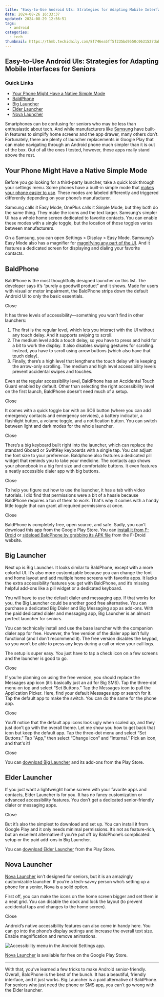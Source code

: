 ```yaml
---
title: "Easy-to-Use Android UIs: Strategies for Adapting Mobile Interfaces for Seniors"
date: 2024-08-26 16:33:37
updated: 2024-08-29 12:56:51
tags:
  - android
categories:
  - tech
thumbnail: https://thmb.techidaily.com/8f746ea5ff5f235bd9550c0631527dab7bc233469cd27f4e2765e160c088926b.jpg
---
```


## Easy-to-Use Android UIs: Strategies for Adapting Mobile Interfaces for Seniors

### Quick Links

* [Your Phone Might Have a Native Simple Mode](https://digital-screen-recording.techidaily.com/updated-essential-10-online-collaboration-tools-ensuring-privacy/)
* [BaldPhone](https://screen-mirroring-recording.techidaily.com/in-2024-how-to-ensure-your-virtual-meetings-are-documented/)
* [Big Launcher](https://instagram-video-recordings.techidaily.com/instagrams-secret-weapon-tailoring-photos-to-standout-highlights/)
* [Elder Launcher](https://change-location.techidaily.com/hacks-to-do-pokemon-go-trainer-battles-for-samsung-galaxy-m54-5g-drfone-by-drfone-virtual-android/)
* [Nova Launcher](https://remote-screen-capture.techidaily.com/updated-2024-approved-maximize-learning-mac-methods-to-document-lectures/)

 Smartphones can be confusing for seniors who may be less than enthusiastic about tech. And while manufacturers like [Samsung](https://iphone-transfer.techidaily.com/in-2024-how-to-transfer-data-from-apple-iphone-12-to-new-iphone-15-drfone-by-drfone-transfer-from-ios/) have built-in features to simplify home screens and the app drawer, many others don’t. Fortunately, there are plenty of launcher replacements in Google Play that can make navigating through an Android phone much simpler than it is out of the box. Out of all the ones I tested, however, these apps really stand above the rest.

##  Your Phone Might Have a Native Simple Mode

 Before you go looking for a third-party launcher, take a quick look through your settings menu. Some phones have a built-in simple mode that [makes your phone easier to use](https://activate-lock.techidaily.com/in-2024-the-ultimate-guide-to-unlocking-apple-watch-or-iphone-13-mini-from-icloud-by-drfone-ios/). These modes are labeled differently and triggered differently depending on your phone’s manufacturer.

 Samsung calls it Easy Mode, OnePlus calls it Simple Mode, but they both do the same thing. They make the icons and the text larger. Samsung’s simpler UI has a whole home screen dedicated to favorite contacts. You can enable these modes with a single toggle, but the location of those toggles varies between manufacturers.

 On a Samsung, you can open Settings > Display > Easy Mode. Samsung’s Easy Mode also has a magnifier for [magnifying any part of the UI](https://video-screen-grab.techidaily.com/new-2024-approved-from-play-to-pause-save-games-via-obs/). And it features a dedicated screen for displaying and dialing your favorite contacts.

##  BaldPhone

 BaldPhone is the most thoughtfully designed launcher on this list. The developer says it’s “purely a goodwill product” and it shows. Made for users with visual or motor impairment, the BaldPhone strips down the default Android UI to only the basic essentials.

Close 

 It has three levels of accessibility—something you won’t find in other launchers:

1. The first is the regular level, which lets you interact with the UI without any touch delay. And it supports swiping to scroll.
2. The medium level adds a touch delay, so you have to press and hold for a bit to work the display. It also disables swiping gestures for scrolling. Instead, you have to scroll using arrow buttons (which also have that touch delay).
3. Finally, there’s a high level that lengthens the touch delay while keeping the arrow-only scrolling. The medium and high level accessibility levels prevent accidental swipes and touches.

 Even at the regular accessibility level, BaldPhone has an Accidental Touch Guard enabled by default. Other than selecting the right accessibility level on the first launch, BaldPhone doesn’t need much of a setup.

Close 

 It comes with a quick toggle bar with an SOS button (where you can add emergency contacts and emergency services), a battery indicator, a flashlight button, a volume toggle, and a notification button. You can switch between light and dark modes for the whole launcher.

Close 

 There’s a big keyboard built right into the launcher, which can replace the standard Gboard or SwiftKey keyboards with a single tap. You can adjust the font size to your preference. Baldphone also features a dedicated pill widget that reminds you to take your medicine. The contacts app shows your phonebook in a big font size and comfortable buttons. It even features a neatly accessible dialer app with big buttons.

Close 

 To help you figure out how to use the launcher, it has a tab with video tutorials. I did find that permissions were a bit of a hassle because BaldPhone requires a ton of them to work. That's why it comes with a handy little toggle that can grant all required permissions at once.

Close 

 BaldPhone is completely free, open source, and safe. Sadly, you can’t download this app from the Google Play Store. You can [install it from F-Droid](https://f-droid.org/en/packages/com.bald.uriah.baldphone/) or [sideload BaldPhone by grabbing its APK file](https://facebook-video-content.techidaily.com/updated-unlock-premium-quality-streaming-on-the-worlds-largest-network/) from the F-Droid website.

##  Big Launcher

 Next up is Big Launcher. It looks similar to BaldPhone, except with a more colorful UI. It’s also more customizable because you can change the font and home layout and add multiple home screens with favorite apps. It lacks the extra accessibility features you get with BaldPhone, and it’s missing helpful add-ons like a pill widget or a dedicated keyboard.

 You will have to use the default dialer and messaging app. If that works for you, the Big Launcher could be another good free alternative. You can purchase a dedicated Big Dialer and Big Messaging app as add-ons. With the paid dedicated dialer and messaging app, Big Launcher is an almost perfect launcher for seniors.

 You can technically install and use the base launcher with the companion dialer app for free. However, the free version of the dialer app isn’t fully functional (and I don’t recommend it). The free version disables the keypad, so you won’t be able to press any keys during a call or view your call logs.

 The setup is super easy. You just have to tap a check icon on a few screens and the launcher is good to go.

Close 

 If you’re planning on using the free version, you should replace the Messages app icon (it’s basically just an ad for Big SMS). Tap the three-dot menu on top and select “Set Buttons.” Tap the Messages icon to pull the Application Picker. Here, find your default Messages app or search for it. Tap the default app to make the switch. You can do the same for the phone app.

Close 

 You’ll notice that the default app icons look ugly when scaled up, and they just don’t go with the overall theme. Let me show you how to get back that icon but keep the default app. Tap the three-dot menu and select “Set Buttons.” Tap "App," then select “Change Icon” and “Internal.” Pick an icon, and that's it!

Close 

 You can [download Big Launcher](https://www.anrdoezrs.net/links/3607085/type/dlg/sid/UUhtgUeUpU218318/https://play.google.com/store/apps/details?id=name.kunes.android.launcher.demo&hl=en) and its add-ons from the Play Store.

##  Elder Launcher

 If you just want a lightweight home screen with your favorite apps and contacts, Elder Launcher is for you. It has no fancy customization or advanced accessibility features. You don’t get a dedicated senior-friendly dialer or messaging apps.

Close 

 But it’s also the simplest to download and set up. You can install it from Google Play and it only needs minimal permissions. It’s not as feature-rich, but an excellent alternative if you’re put off by BaldPhone’s complicated setup or the paid add-ons in Big Launcher.

 You can [download Elder Launcher](https://www.anrdoezrs.net/links/3607085/type/dlg/sid/UUhtgUeUpU218318/https://play.google.com/store/apps/details?id=xyz.arjunsinh.elderlauncher&hl=en) from the Play Store.

##  Nova Launcher

[Nova Launcher](https://snapchat-videos.techidaily.com/new-2024-approved-vocal-ventures-merging-music-and-video-on-snapchat/) isn’t designed for seniors, but it is an amazingly customizable launcher. If you’re a tech-savvy person who’s setting up a phone for a senior, Nova is a solid option.

 First off, you can make the icons on the home screen bigger and set them in a neat grid. You can disable the dock and lock the layout (to prevent accidental taps and changes to the home screen).

Close 

 Android’s native accessibility features can also come in handy here. You can go into the phone’s display settings and increase the overall text size. Enable magnification and remove animations.

![Accessibility menu in the Android Settings app.](https://static1.howtogeekimages.com/wordpress/wp-content/uploads/2024/06/screenshot_2024-06-28-20-04-52-394_com-android-settings-1.jpg) 

[Nova Launcher](https://www.anrdoezrs.net/links/3607085/type/dlg/sid/UUhtgUeUpU218318/https://play.google.com/store/apps/details?id=com.teslacoilsw.launcher&hl=en) is available for free on the Google Play Store.

---

 With that, you’ve learned a few tricks to make Android senior-friendly. Overall, BaldPhone is the best of the bunch. It has a beautiful, friendly interface, and it just works. Big Launcher is a paid alternative of BaldPhone. For seniors who just need the phone or SMS app, you can't go wrong with the Elder launcher.

<ins class="adsbygoogle"
     style="display:block"
     data-ad-format="autorelaxed"
     data-ad-client="ca-pub-7571918770474297"
     data-ad-slot="1223367746"></ins>



<ins class="adsbygoogle"
     style="display:block"
     data-ad-client="ca-pub-7571918770474297"
     data-ad-slot="8358498916"
     data-ad-format="auto"
     data-full-width-responsive="true"></ins>
